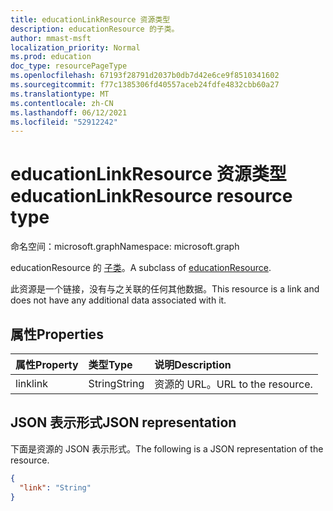 ```yaml
---
title: educationLinkResource 资源类型
description: educationResource 的子类。
author: mmast-msft
localization_priority: Normal
ms.prod: education
doc_type: resourcePageType
ms.openlocfilehash: 67193f28791d2037b0db7d42e6ce9f8510341602
ms.sourcegitcommit: f77c1385306fd40557aceb24fdfe4832cbb60a27
ms.translationtype: MT
ms.contentlocale: zh-CN
ms.lasthandoff: 06/12/2021
ms.locfileid: "52912242"
---
```

# <a name="educationlinkresource-resource-type"></a><span data-ttu-id="35154-103">educationLinkResource 资源类型</span><span class="sxs-lookup"><span data-stu-id="35154-103">educationLinkResource resource type</span></span>

<span data-ttu-id="35154-104">命名空间：microsoft.graph</span><span class="sxs-lookup"><span data-stu-id="35154-104">Namespace: microsoft.graph</span></span>

<span data-ttu-id="35154-105">educationResource 的 [子类](educationresource.md)。</span><span class="sxs-lookup"><span data-stu-id="35154-105">A subclass of [educationResource](educationresource.md).</span></span> 

<span data-ttu-id="35154-106">此资源是一个链接，没有与之关联的任何其他数据。</span><span class="sxs-lookup"><span data-stu-id="35154-106">This resource is a link and does not have any additional data associated with it.</span></span>


## <a name="properties"></a><span data-ttu-id="35154-107">属性</span><span class="sxs-lookup"><span data-stu-id="35154-107">Properties</span></span>
| <span data-ttu-id="35154-108">属性</span><span class="sxs-lookup"><span data-stu-id="35154-108">Property</span></span>     | <span data-ttu-id="35154-109">类型</span><span class="sxs-lookup"><span data-stu-id="35154-109">Type</span></span>   |<span data-ttu-id="35154-110">说明</span><span class="sxs-lookup"><span data-stu-id="35154-110">Description</span></span>|
|:---------------|:--------|:----------|
|<span data-ttu-id="35154-111">link</span><span class="sxs-lookup"><span data-stu-id="35154-111">link</span></span>|<span data-ttu-id="35154-112">String</span><span class="sxs-lookup"><span data-stu-id="35154-112">String</span></span>|<span data-ttu-id="35154-113">资源的 URL。</span><span class="sxs-lookup"><span data-stu-id="35154-113">URL to the resource.</span></span>|

## <a name="json-representation"></a><span data-ttu-id="35154-114">JSON 表示形式</span><span class="sxs-lookup"><span data-stu-id="35154-114">JSON representation</span></span>

<span data-ttu-id="35154-115">下面是资源的 JSON 表示形式。</span><span class="sxs-lookup"><span data-stu-id="35154-115">The following is a JSON representation of the resource.</span></span>

<!-- {
  "blockType": "resource",
  "optionalProperties": [

  ],
  "@odata.type": "microsoft.graph.educationLinkResource"
}-->

```json
{
  "link": "String"
}

```

<!-- uuid: 8fcb5dbc-d5aa-4681-8e31-b001d5168d79
2015-10-25 14:57:30 UTC -->
<!--
{
  "type": "#page.annotation",
  "description": "educationLinkResource resource",
  "keywords": "",
  "section": "documentation",
  "tocPath": "",
  "suppressions": []
}
-->


